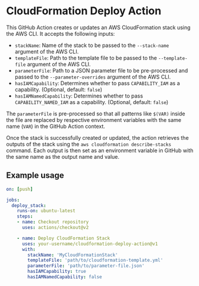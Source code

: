 # CloudFormation Deploy Action

This GitHub Action creates or updates an AWS CloudFormation stack using the AWS CLI. It accepts the following inputs:

- `stackName`: Name of the stack to be passed to the `--stack-name` argument of the AWS CLI.
- `templateFile`: Path to the template file to be passed to the `--template-file` argument of the AWS CLI.
- `parameterFile`: Path to a JSON parameter file to be pre-processed and passed to the `--parameter-overrides` argument of the AWS CLI.
- `hasIAMCapability`: Determines whether to pass `CAPABILITY_IAM` as a capability. (Optional, default: `false`)
- `hasIAMNamedCapability`: Determines whether to pass `CAPABILITY_NAMED_IAM` as a capability. (Optional, default: `false`)

The `parameterFile` is pre-processed so that all patterns like `$(VAR)` inside the file are replaced by respective environment variables with the same name (`VAR`) in the GitHub Action context.

Once the stack is successfully created or updated, the action retrieves the outputs of the stack using the `aws cloudformation describe-stacks` command. Each output is then set as an environment variable in GitHub with the same name as the output name and value.

## Example usage

```yaml
on: [push]

jobs:
  deploy_stack:
    runs-on: ubuntu-latest
    steps:
    - name: Checkout repository
      uses: actions/checkout@v2

    - name: Deploy CloudFormation Stack
      uses: your-username/cloudformation-deploy-action@v1
      with:
        stackName: 'MyCloudFormationStack'
        templateFile: 'path/to/cloudformation-template.yml'
        parameterFile: 'path/to/parameter-file.json'
        hasIAMCapability: true
        hasIAMNamedCapability: false
